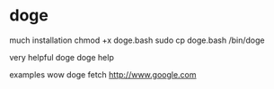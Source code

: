 doge
====

much installation
    chmod +x doge.bash
    sudo cp doge.bash /bin/doge

very helpful doge
    doge help

examples wow
    doge fetch http://www.google.com
